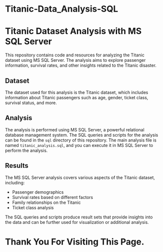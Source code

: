 # Titanic-Data_Analysis-SQL

# Titanic Dataset Analysis with MS SQL Server

This repository contains code and resources for analyzing the Titanic dataset using MS SQL Server. The analysis aims to explore passenger information, survival rates, and other insights related to the Titanic disaster.

## Dataset

The dataset used for this analysis is the Titanic dataset, which includes information about Titanic passengers such as age, gender, ticket class, survival status, and more. 

## Analysis

The analysis is performed using MS SQL Server, a powerful relational database management system. The SQL queries and scripts for the analysis can be found in the `sql` directory of this repository. The main analysis file is named `titanic_analysis.sql`, and you can execute it in MS SQL Server to perform the analysis.


## Results

The MS SQL Server analysis covers various aspects of the Titanic dataset, including:

- Passenger demographics
- Survival rates based on different factors
- Family relationships on the Titanic
- Ticket class analysis

The SQL queries and scripts produce result sets that provide insights into the data and can be further used for visualization or additional analysis.

# Thank You For Visiting This Page.
